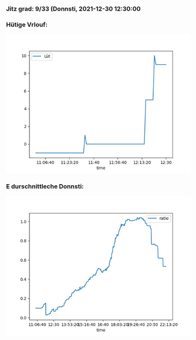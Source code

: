### Jitz grad: 9/33 (Donnsti, 2021-12-30 12:30:00

### Hütige Vrlouf:
![Graph](Today.png)

### E durschnittleche Donnsti:
![Graph](Donnsti.png)